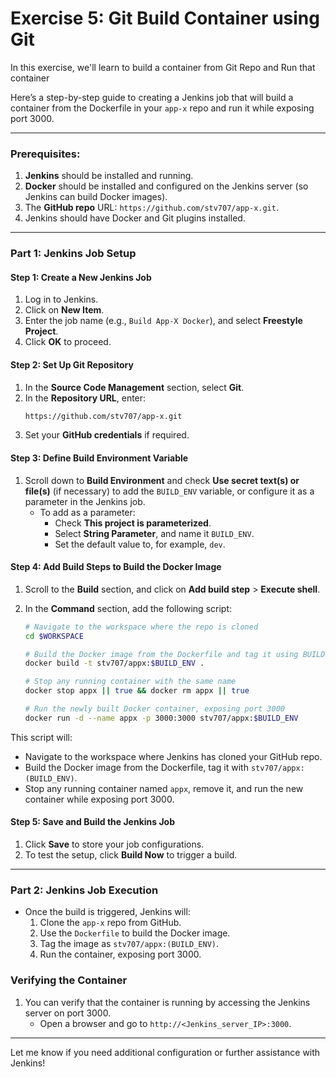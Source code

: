 # Exercise 5: Git Build Container using Git 

In this exercise, we'll learn to build a container from Git Repo and Run that container

Here’s a step-by-step guide to creating a Jenkins job that will build a container from the Dockerfile in your `app-x` repo and run it while exposing port 3000.

---

### Prerequisites:
1. **Jenkins** should be installed and running.
2. **Docker** should be installed and configured on the Jenkins server (so Jenkins can build Docker images).
3. The **GitHub repo** URL: `https://github.com/stv707/app-x.git`.
4. Jenkins should have Docker and Git plugins installed.

---

### Part 1: Jenkins Job Setup

#### Step 1: Create a New Jenkins Job
1. Log in to Jenkins.
2. Click on **New Item**.
3. Enter the job name (e.g., `Build App-X Docker`), and select **Freestyle Project**.
4. Click **OK** to proceed.

#### Step 2: Set Up Git Repository
1. In the **Source Code Management** section, select **Git**.
2. In the **Repository URL**, enter:
   ```bash
   https://github.com/stv707/app-x.git
   ```
3. Set your **GitHub credentials** if required.

#### Step 3: Define Build Environment Variable
1. Scroll down to **Build Environment** and check **Use secret text(s) or file(s)** (if necessary) to add the `BUILD_ENV` variable, or configure it as a parameter in the Jenkins job. 
   - To add as a parameter:
     - Check **This project is parameterized**.
     - Select **String Parameter**, and name it `BUILD_ENV`.
     - Set the default value to, for example, `dev`.

#### Step 4: Add Build Steps to Build the Docker Image
1. Scroll to the **Build** section, and click on **Add build step** > **Execute shell**.
2. In the **Command** section, add the following script:

   ```bash
   # Navigate to the workspace where the repo is cloned
   cd $WORKSPACE

   # Build the Docker image from the Dockerfile and tag it using BUILD_ENV
   docker build -t stv707/appx:$BUILD_ENV .

   # Stop any running container with the same name
   docker stop appx || true && docker rm appx || true

   # Run the newly built Docker container, exposing port 3000
   docker run -d --name appx -p 3000:3000 stv707/appx:$BUILD_ENV
   ```

This script will:
- Navigate to the workspace where Jenkins has cloned your GitHub repo.
- Build the Docker image from the Dockerfile, tag it with `stv707/appx:(BUILD_ENV)`.
- Stop any running container named `appx`, remove it, and run the new container while exposing port 3000.

#### Step 5: Save and Build the Jenkins Job
1. Click **Save** to store your job configurations.
2. To test the setup, click **Build Now** to trigger a build.

---

### Part 2: Jenkins Job Execution

- Once the build is triggered, Jenkins will:
  1. Clone the `app-x` repo from GitHub.
  2. Use the `Dockerfile` to build the Docker image.
  3. Tag the image as `stv707/appx:(BUILD_ENV)`.
  4. Run the container, exposing port 3000.

### Verifying the Container
1. You can verify that the container is running by accessing the Jenkins server on port 3000. 
   - Open a browser and go to `http://<Jenkins_server_IP>:3000`.

---

Let me know if you need additional configuration or further assistance with Jenkins!
